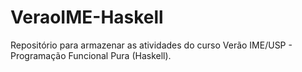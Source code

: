 # VeraoIME-Haskell

Repositório para armazenar as atividades do curso Verão IME/USP - Programação Funcional Pura (Haskell).
